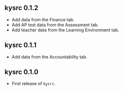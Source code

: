 ## kysrc 0.1.2

- Add data from the Finance tab.
- Add AP test data from the Assessment tab.
- Add teacher data from the Learning Environment tab.

## kysrc 0.1.1

- Add data from the Accountability tab.

## kysrc 0.1.0

* First release of `kysrc`.
